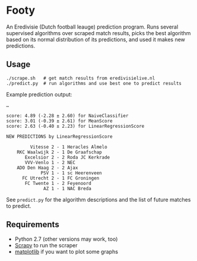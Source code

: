 Footy
=====

An Eredivisie (Dutch football leauge) prediction program. Runs several supervised algorithms over scraped match results, picks the best algorithm based on its normal distribution of its predictions, and used it makes new predictions.

Usage
-----

    ./scrape.sh   # get match results from eredivisielive.nl
    ./predict.py  # run algorithms and use best one to predict results

Example prediction output:

    …
    
    score: 4.89 (-2.28 ± 2.60) for NaiveClassifier
    score: 3.01 (-0.39 ± 2.61) for MeanScore
    score: 2.63 (-0.40 ± 2.23) for LinearRegressionScore

    NEW PREDICTIONS by LinearRegressionScore

             Vitesse 2 - 1 Heracles Almelo
        RKC Waalwijk 2 - 1 De Graafschap
           Excelsior 2 - 2 Roda JC Kerkrade
           VVV-Venlo 1 - 2 NEC
        ADO Den Haag 2 - 2 Ajax
                 PSV 1 - 1 sc Heerenveen
          FC Utrecht 2 - 1 FC Groningen
           FC Twente 1 - 2 Feyenoord
                  AZ 1 - 1 NAC Breda

See `predict.py` for the algorithm descriptions and the list of future matches to predict.

Requirements
------------

 * Python 2.7 (other versions may work, too)
 * [Scrapy](http://scrapy.org/) to run the scraper
 * [matplotlib](http://matplotlib.sourceforge.net/) if you want to plot some graphs

